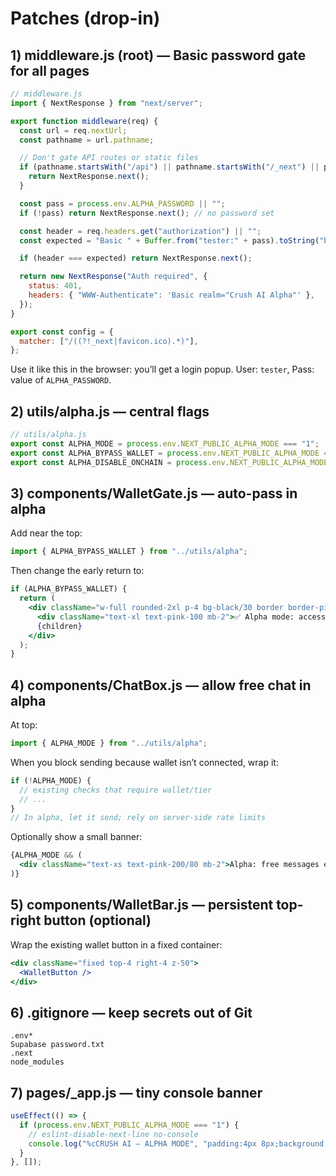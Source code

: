 # Patches (drop-in)

## 1) middleware.js (root) — Basic password gate for all pages
```js
// middleware.js
import { NextResponse } from "next/server";

export function middleware(req) {
  const url = req.nextUrl;
  const pathname = url.pathname;

  // Don't gate API routes or static files
  if (pathname.startsWith("/api") || pathname.startsWith("/_next") || pathname.startsWith("/favicon")) {
    return NextResponse.next();
  }

  const pass = process.env.ALPHA_PASSWORD || "";
  if (!pass) return NextResponse.next(); // no password set

  const header = req.headers.get("authorization") || "";
  const expected = "Basic " + Buffer.from("tester:" + pass).toString("base64");

  if (header === expected) return NextResponse.next();

  return new NextResponse("Auth required", {
    status: 401,
    headers: { "WWW-Authenticate": 'Basic realm="Crush AI Alpha"' },
  });
}

export const config = {
  matcher: ["/((?!_next|favicon.ico).*)"],
};
```

Use it like this in the browser: you’ll get a login popup. User: `tester`, Pass: value of `ALPHA_PASSWORD`.

## 2) utils/alpha.js — central flags
```js
// utils/alpha.js
export const ALPHA_MODE = process.env.NEXT_PUBLIC_ALPHA_MODE === "1";
export const ALPHA_BYPASS_WALLET = process.env.NEXT_PUBLIC_ALPHA_MODE === "1" || process.env.ALPHA_BYPASS_WALLET === "1";
export const ALPHA_DISABLE_ONCHAIN = process.env.NEXT_PUBLIC_ALPHA_MODE === "1" || process.env.ALPHA_DISABLE_ONCHAIN === "1";
```

## 3) components/WalletGate.js — auto-pass in alpha
Add near the top:
```js
import { ALPHA_BYPASS_WALLET } from "../utils/alpha";
```

Then change the early return to:
```jsx
if (ALPHA_BYPASS_WALLET) {
  return (
    <div className="w-full rounded-2xl p-4 bg-black/30 border border-pink-300/30 text-center">
      <div className="text-xl text-pink-100 mb-2">✅ Alpha mode: access granted</div>
      {children}
    </div>
  );
}
```

## 4) components/ChatBox.js — allow free chat in alpha
At top:
```js
import { ALPHA_MODE } from "../utils/alpha";
```

When you block sending because wallet isn’t connected, wrap it:
```js
if (!ALPHA_MODE) {
  // existing checks that require wallet/tier
  // ...
}
// In alpha, let it send; rely on server-side rate limits
```

Optionally show a small banner:
```jsx
{ALPHA_MODE && (
  <div className="text-xs text-pink-200/80 mb-2">Alpha: free messages enabled (rate-limited)</div>
)}
```

## 5) components/WalletBar.js — persistent top-right button (optional)
Wrap the existing wallet button in a fixed container:
```jsx
<div className="fixed top-4 right-4 z-50">
  <WalletButton />
</div>
```

## 6) .gitignore — keep secrets out of Git
```
.env*
Supabase password.txt
.next
node_modules
```

## 7) pages/_app.js — tiny console banner
```js
useEffect(() => {
  if (process.env.NEXT_PUBLIC_ALPHA_MODE === "1") {
    // eslint-disable-next-line no-console
    console.log("%cCRUSH AI — ALPHA MODE", "padding:4px 8px;background:#ff1f8f;color:white;border-radius:6px;");
  }
}, []);
```
